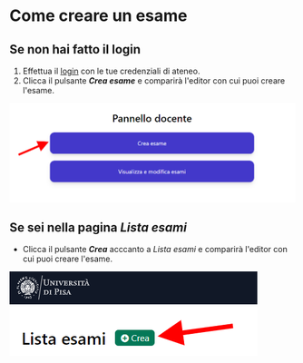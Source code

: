 # Come creare un esame

## Se non hai fatto il login

1. Effettua il [login](http://sai.di.unipi.it/login/teacher) con le tue credenziali di ateneo.
2. Clicca il pulsante ***Crea esame*** e comparirà l'editor con cui puoi creare l'esame.

![](img\pannello_docente.png)


## Se sei nella pagina *Lista esami*

* Clicca il pulsante ***Crea*** acccanto a *Lista esami* e comparirà l'editor con cui puoi creare l'esame.

![](img\crea_esame_lista_esami.png)
